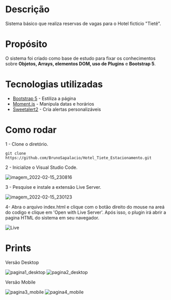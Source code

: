 # Descrição
Sistema básico que realiza reservas de vagas para o Hotel ficticio "Tietê".

# Propósito
O sistema foi criado como base de estudo para fixar os conhecimentos sobre **Objetos, Arrays, elementos DOM, uso de Plugins** e **Bootstrap 5**.

# Tecnologias utilizadas
- [Bootstrap 5](https://getbootstrap.com/) - Estiliza a página
- [Moment.js](https://momentjs.com/) - Manipula datas e horários
- [Sweetalert2](https://sweetalert2.github.io/) - Cria alertas personalizáveis
 
# Como rodar

1 - Clone o diretório.
```shell
git clone https://github.com/BrunoSapalacio/Hotel_Tiete_Estacionamento.git
```
2 - Inicialize o Visual Studio Code.

![imagem_2022-02-15_230816](https://user-images.githubusercontent.com/64747697/154182802-2002da45-bf9e-483b-81c2-255474be9028.png)

3 - Pesquise e instale a extensão Live Server.

![imagem_2022-02-15_230123](https://user-images.githubusercontent.com/64747697/154182080-d38b3fac-614f-4d3d-96fe-84f5478bff4d.png)

4- Abra o arquivo index.html e clique com o botão direito do mouse na areá do codigo e clique em 'Open with Live Server'. Após isso, o plugin irá abrir a pagina HTML do sistema em seu navegador.

![Live](https://user-images.githubusercontent.com/64747697/154183794-96784776-b0bd-4e2a-9525-ca181c52984d.jpg)


# Prints
Versão Desktop

![pagina1_desktop](https://user-images.githubusercontent.com/64747697/156085669-e7a8634c-158d-4406-bec1-5b13e3004005.jpg)
![pagina2_desktop](https://user-images.githubusercontent.com/64747697/156085671-fa14783b-c4d8-410f-91ab-c29ef7cabcc0.jpg)

Versão Mobile

![pagina3_mobile](https://user-images.githubusercontent.com/64747697/156085706-404833dc-07e7-422a-a850-16fada48db92.jpg)
![pagina4_mobile](https://user-images.githubusercontent.com/64747697/156085709-357efdca-0fe6-4371-ab74-ecdff19ed127.png)
